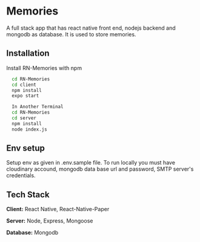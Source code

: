 
# Memories

A full stack app that has react native front end, nodejs backend and mongodb as database. It is used to store memories.




## Installation

Install RN-Memories with npm

```bash
  cd RN-Memories
  cd client 
  npm install
  expo start

  In Another Terminal
  cd RN-Memories
  cd server
  npm install
  node index.js
```
    
## Env setup

Setup env as given in .env.sample file. To run locally you must have cloudinary accound, mongodb data base url and password, SMTP server's credentials.
## Tech Stack

**Client:** React Native, React-Native-Paper

**Server:** Node, Express, Mongoose

**Database:** Mongodb

